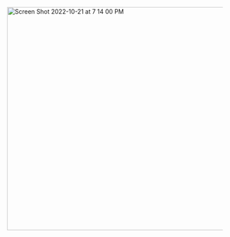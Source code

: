 <img width="523" alt="Screen Shot 2022-10-21 at 7 14 00 PM" src="https://user-images.githubusercontent.com/112117361/197307290-50522b3c-aa19-488c-bb36-07d393a4b3f1.png">
